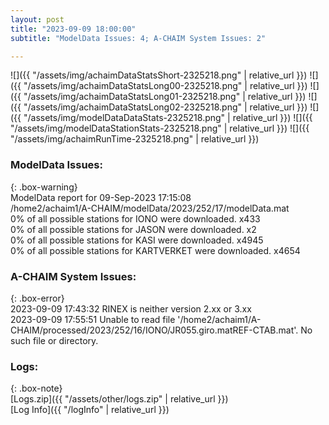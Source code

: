 ```yaml
---
layout: post
title: "2023-09-09 18:00:00"
subtitle: "ModelData Issues: 4; A-CHAIM System Issues: 2"

---
```


![]({{ "/assets/img/achaimDataStatsShort-2325218.png" | relative_url }})
![]({{ "/assets/img/achaimDataStatsLong00-2325218.png" | relative_url }})
![]({{ "/assets/img/achaimDataStatsLong01-2325218.png" | relative_url }})
![]({{ "/assets/img/achaimDataStatsLong02-2325218.png" | relative_url }})
![]({{ "/assets/img/modelDataDataStats-2325218.png" | relative_url }})
![]({{ "/assets/img/modelDataStationStats-2325218.png" | relative_url }})
![]({{ "/assets/img/achaimRunTime-2325218.png" | relative_url }})


### ModelData Issues:  
  
{: .box-warning}  
 ModelData report for 09-Sep-2023 17:15:08   
 /home2/achaim1/A-CHAIM/modelData/2023/252/17/modelData.mat   
 0% of all possible stations for IONO were downloaded. x433   
 0% of all possible stations for JASON were downloaded. x2   
 0% of all possible stations for KASI were downloaded. x4945   
 0% of all possible stations for KARTVERKET were downloaded. x4654   
  
### A-CHAIM System Issues:  
  
{: .box-error}  
2023-09-09 17:43:32 RINEX is neither version 2.xx or 3.xx  
2023-09-09 17:55:51 Unable to read file '/home2/achaim1/A-CHAIM/processed/2023/252/16/IONO/JR055.giro.matREF-CTAB.mat'. No such file or directory.  

### Logs:  
  
{: .box-note}  
[Logs.zip]({{ "/assets/other/logs.zip" | relative_url }})  
[Log Info]({{ "/logInfo" | relative_url }})  
